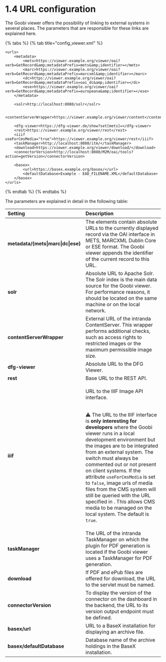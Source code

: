 # 1.4 URL configuration

The Goobi viewer offers the possibility of linking to external systems in several places. The parameters that are responsible for these links are explained here.

{% tabs %}
{% tab title="config\_viewer.xml" %}
```markup
<urls>
    <metadata>
        <mets>https://viewer.example.org/viewer/oai?verb=GetRecord&amp;metadataPrefix=mets&amp;identifier=</mets>
        <marc>https://viewer.example.org/viewer/oai?verb=GetRecord&amp;metadataPrefix=marcxml&amp;identifier=</marc>
        <dc>https://viewer.example.org/viewer/oai?verb=GetRecord&amp;metadataPrefix=oai_dc&amp;identifier=</dc>
        <ese>https://viewer.example.org/viewer/oai?verb=GetRecord&amp;metadataPrefix=europeana&amp;identifier=</ese>
    </metadata>
    
    <solr>http://localhost:8080/solr</solr>
    
    <contentServerWrapper>https://viewer.example.org/viewer/content</contentServerWrapper>
 
    <dfg-viewer>https://dfg-viewer.de/show?set[mets]=</dfg-viewer>
    <rest>https://viewer.example.org/viewer/rest</rest>
    <iiif useForCmsMedia="true">https://viewer.example.org/viewer/rest</iiif>
    <taskManager>http://localhost:8080/itm/</taskManager>
    <download>https://viewer.example.org/viewer/download/</download>
    <connectorVersion>http://localhost:8080/M2M/oai/tools?action=getVersion</connectorVersion>

    <basex>
        <url>https://basex.example.org/basex/</url>
        <defaultDatabase>Example - EAD_FILENAME.XML</defaultDatabase>
    </basex>
</urls>
```
{% endtab %}
{% endtabs %}

The parameters are explained in detail in the following table:

<table>
  <thead>
    <tr>
      <th style="text-align:left">Setting</th>
      <th style="text-align:left">Description</th>
    </tr>
  </thead>
  <tbody>
    <tr>
      <td style="text-align:left"><b>metadata/(mets|marc|dc|ese)</b>
      </td>
      <td style="text-align:left">The elements contain absolute URLs to the currently displayed record via
        the OAI interface in METS, MARCXML Dublin Core or ESE format. The Goobi
        viewer appends the identifier of the current record to this URL.</td>
    </tr>
    <tr>
      <td style="text-align:left"><b>solr</b>
      </td>
      <td style="text-align:left">Absolute URL to Apache Solr. The Solr index is the main data source for
        the Goobi viewer. For performance reasons, it should be located on the
        same machine or on the local network.</td>
    </tr>
    <tr>
      <td style="text-align:left"><b>contentServerWrapper</b>
      </td>
      <td style="text-align:left">External URL of the intranda ContentServer. This wrapper performs additional
        checks, such as access rights to restricted images or the maximum permissible
        image size.</td>
    </tr>
    <tr>
      <td style="text-align:left"><b>dfg-viewer</b>
      </td>
      <td style="text-align:left">Absolute URL to the DFG Viewer.</td>
    </tr>
    <tr>
      <td style="text-align:left"><b>rest</b>
      </td>
      <td style="text-align:left">Base URL to the REST API.</td>
    </tr>
    <tr>
      <td style="text-align:left"><b>iiif</b>
      </td>
      <td style="text-align:left">
        <p>URL to the IIIF Image API interface.</p>
        <p><b><br /></b>&#x26A0; The URL to the IIIF interface is <b>only interesting for developers</b> where
          the Goobi viewer runs in a local development environment but the images
          are to be integrated from an external system. The switch must always be
          commented out or not present on client systems. If the attribute <code>useForCmsMedia</code> is
          set to <code>false</code>, image urls of media files from the CMS system
          will still be queried with the URL specified in . This allows CMS media
          to be managed on the local system. The default is <code>true</code>.</p>
      </td>
    </tr>
    <tr>
      <td style="text-align:left"><b>taskManager</b>
      </td>
      <td style="text-align:left">The URL of the intranda TaskManager on which the plugin for PDF generation
        is located if the Goobi viewer uses a TaskManager for PDF generation.</td>
    </tr>
    <tr>
      <td style="text-align:left"><b>download</b>
      </td>
      <td style="text-align:left">If PDF and ePub files are offered for download, the URL to the servlet
        must be named.</td>
    </tr>
    <tr>
      <td style="text-align:left"><b>connectorVersion</b>
      </td>
      <td style="text-align:left">To display the version of the connector on the dashboard in the backend,
        the URL to its version output endpoint must be defined.</td>
    </tr>
    <tr>
      <td style="text-align:left"><b>basex/url</b>
      </td>
      <td style="text-align:left">URL to a BaseX installation for displaying an archive file.</td>
    </tr>
    <tr>
      <td style="text-align:left"><b>basex/defaultDatabase</b>
      </td>
      <td style="text-align:left">Database name of the archive holdings in the BaseX installation.</td>
    </tr>
  </tbody>
</table>

